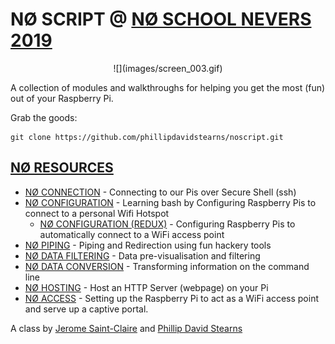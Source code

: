 # NØ SCRIPT @ [NØ SCHOOL NEVERS 2019](https://noschoolnevers.com)

<center>
![](images/screen_003.gif)
</center>

A collection of modules and walkthroughs for helping you get the most (fun) out of your Raspberry Pi.

Grab the goods:

```
git clone https://github.com/phillipdavidstearns/noscript.git
```
## [NØ RESOURCES](NORESOURCES/)

* [NØ CONNECTION](NORESOURCES/NOCONNECTION.md) - Connecting to our Pis over Secure Shell (ssh)
* [NØ CONFIGURATION](NORESOURCES/NOCONFIGURATION.md) - Learning bash by Configuring Raspberry Pis to connect to a personal Wifi Hotspot
	* [NØ CONFIGURATION (REDUX)](NORESOURCES/NOCONFIGURATION_REDUX.md) - Configuring Raspberry Pis to automatically connect to a WiFi access point
* [NØ PIPING](NORESOURCES/NOPIPING.md) - Piping and Redirection using fun hackery tools
* [NØ DATA FILTERING](NORESOURCES/NODATAFILTERING.md) - Data pre-visualisation and filtering
* [NØ DATA CONVERSION](NORESOURCES/NODATACONVERSION.md) - Transforming information on the command line
* [NØ HOSTING](NORESOURCES/NOHOSTING.md) - Host an HTTP Server (webpage) on your Pi
* [NØ ACCESS](NORESOURCES/NOACCESS.md) - Setting up the Raspberry Pi to act as a WiFi access point and serve up a captive portal.

A class by [Jerome Saint-Claire](https://www.saint-clair.net/) and [Phillip David Stearns](https://phillipstearns.com)